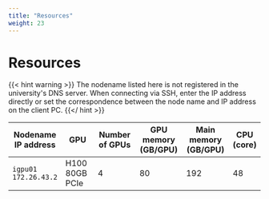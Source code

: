 ```yaml
---
title: "Resources"
weight: 23
---
```


# Resources

{{< hint warning >}}
The nodename listed here is not registered in the university's DNS server.
When connecting via SSH, enter the IP address directly or set the correspondence between the node name and IP address on the client PC.
{{</ hint >}}

|Nodename<br>IP address|GPU|Number of GPUs|GPU memory<br>(GB/GPU)|Main memory<br>(GB/GPU)|CPU<br>(core)|
|---|---|---|---|---|---|
|`igpu01`<br>`172.26.43.2`|H100 80GB PCIe|4|80|192|48|